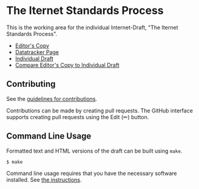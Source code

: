 # The Iternet Standards Process

This is the working area for the individual Internet-Draft, "The Iternet Standards Process".

* [Editor's Copy](https://richsalz.github.io/draft-rsalz-2026bis/#go.draft-rsalz-2026bis.html)
* [Datatracker Page](https://datatracker.ietf.org/doc/draft-rsalz-2026bis)
* [Individual Draft](https://datatracker.ietf.org/doc/html/draft-rsalz-2026bis)
* [Compare Editor's Copy to Individual Draft](https://richsalz.github.io/draft-rsalz-2026bis/#go.draft-rsalz-2026bis.diff)


## Contributing

See the
[guidelines for contributions](https://github.com/richsalz/draft-rsalz-2026bis/blob/main/CONTRIBUTING.md).

Contributions can be made by creating pull requests.
The GitHub interface supports creating pull requests using the Edit (✏) button.


## Command Line Usage

Formatted text and HTML versions of the draft can be built using `make`.

```sh
$ make
```

Command line usage requires that you have the necessary software installed.  See
[the instructions](https://github.com/martinthomson/i-d-template/blob/main/doc/SETUP.md).

